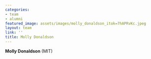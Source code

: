 ```yaml
---
categories:
- team
- alumni
featured_image: assets/images/molly_donaldson_itok=7hAPRvKc.jpeg
layout: team
link: ''
title: Molly Donaldson
---
```


**Molly Donaldson** (MIT)